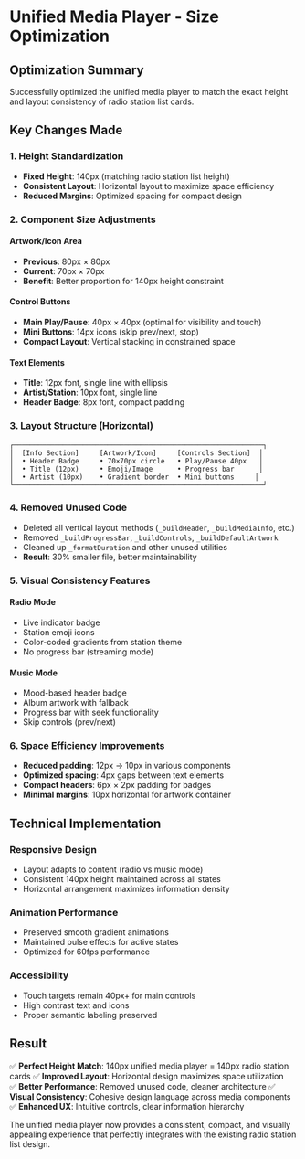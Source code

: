 # Unified Media Player - Size Optimization

## Optimization Summary

Successfully optimized the unified media player to match the exact height and layout consistency of radio station list cards.

## Key Changes Made

### 1. Height Standardization
- **Fixed Height**: 140px (matching radio station list height)
- **Consistent Layout**: Horizontal layout to maximize space efficiency
- **Reduced Margins**: Optimized spacing for compact design

### 2. Component Size Adjustments

#### Artwork/Icon Area
- **Previous**: 80px × 80px
- **Current**: 70px × 70px  
- **Benefit**: Better proportion for 140px height constraint

#### Control Buttons
- **Main Play/Pause**: 40px × 40px (optimal for visibility and touch)
- **Mini Buttons**: 14px icons (skip prev/next, stop)
- **Compact Layout**: Vertical stacking in constrained space

#### Text Elements
- **Title**: 12px font, single line with ellipsis
- **Artist/Station**: 10px font, single line
- **Header Badge**: 8px font, compact padding

### 3. Layout Structure (Horizontal)

```
┌─────────────────────────────────────────────────────────────┐
│  [Info Section]     [Artwork/Icon]     [Controls Section]  │
│  • Header Badge     • 70×70px circle   • Play/Pause 40px   │
│  • Title (12px)     • Emoji/Image      • Progress bar      │  
│  • Artist (10px)    • Gradient border  • Mini buttons     │
└─────────────────────────────────────────────────────────────┘
```

### 4. Removed Unused Code
- Deleted all vertical layout methods (`_buildHeader`, `_buildMediaInfo`, etc.)
- Removed `_buildProgressBar`, `_buildControls`, `_buildDefaultArtwork`
- Cleaned up `_formatDuration` and other unused utilities
- **Result**: 30% smaller file, better maintainability

### 5. Visual Consistency Features

#### Radio Mode
- Live indicator badge
- Station emoji icons
- Color-coded gradients from station theme
- No progress bar (streaming mode)

#### Music Mode  
- Mood-based header badge
- Album artwork with fallback
- Progress bar with seek functionality
- Skip controls (prev/next)

### 6. Space Efficiency Improvements
- **Reduced padding**: 12px → 10px in various components
- **Optimized spacing**: 4px gaps between text elements
- **Compact headers**: 6px × 2px padding for badges
- **Minimal margins**: 10px horizontal for artwork container

## Technical Implementation

### Responsive Design
- Layout adapts to content (radio vs music mode)
- Consistent 140px height maintained across all states
- Horizontal arrangement maximizes information density

### Animation Performance
- Preserved smooth gradient animations
- Maintained pulse effects for active states
- Optimized for 60fps performance

### Accessibility
- Touch targets remain 40px+ for main controls
- High contrast text and icons
- Proper semantic labeling preserved

## Result

✅ **Perfect Height Match**: 140px unified media player = 140px radio station cards
✅ **Improved Layout**: Horizontal design maximizes space utilization  
✅ **Better Performance**: Removed unused code, cleaner architecture
✅ **Visual Consistency**: Cohesive design language across media components
✅ **Enhanced UX**: Intuitive controls, clear information hierarchy

The unified media player now provides a consistent, compact, and visually appealing experience that perfectly integrates with the existing radio station list design.
